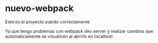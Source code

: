 # nuevo-webpack
Este es el proyecto subido correctamente


Ya que tengo problemas con webpack dev server y realizar cambios que automaticamente se visualicen al abrirlo en localhost
